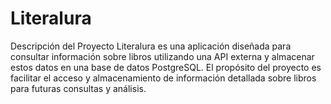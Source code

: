 <h1>Literalura</h1>

Descripción del Proyecto
Literalura es una aplicación diseñada para consultar información sobre libros utilizando una API externa y almacenar estos datos en una base de datos PostgreSQL. El propósito del proyecto es facilitar el acceso y almacenamiento de información detallada sobre libros para futuras consultas y análisis.
